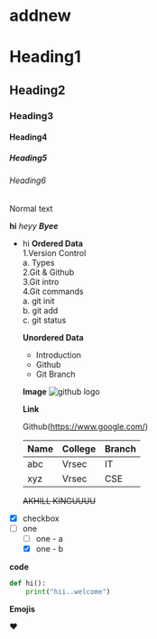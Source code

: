 # addnew

# Heading1
## Heading2
### Heading3
#### Heading4
##### Heading5
###### Heading6


Normal text

**hi**
*heyy*
***Byee***
* hi
**Ordered Data**    
1.Version Control       
       a. Types      
2.Git & Github     
3.Git intro     
4.Git commands       
       a. git init     
       b. git add     
       c. git status         
       
      
  **Unordered Data**
  - Introduction
  - Github   
  - Git Branch
  
  **Image**
  ![github logo](https://wallpaperaccess.com/full/9794.jpg)
  
  **Link**
  
  Github(https://www.google.com/)
  
  |Name|College|Branch|
  |---|---|---|
  |abc|Vrsec|IT|
  |xyz|Vrsec|CSE|
  
  ~~AKHILL KINGUUUU~~
 
 - [x] checkbox
 - [ ] one
    - [ ] one - a
    - [x] one - b
 
  **code**
  
  ```python
  def hi():
      print("hii..welcome")
  ```
  
  **Emojis**
  
  :heart:
  
  
